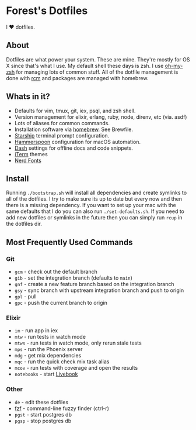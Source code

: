 # Forest's Dotfiles

I :heart: dotfiles.

## About

Dotfiles are what power your system. These are mine. They're mostly for OS X since that's what I use. My default shell
these days is zsh. I use [oh-my-zsh](https://ohmyz.sh/) for managing lots of common stuff. All of the dotfile
management is done with [rcm](https://github.com/thoughtbot/rcm) and packages are managed with homebrew.

## Whats in it?

- Defaults for vim, tmux, git, iex, psql, and zsh shell.
- Version management for elixir, erlang, ruby, node, direnv, etc (via. asdf)
- Lots of aliases for common commands.
- Installation software via [homebrew](https://brew.sh/). See Brewfile.
- [Starship](https://starship.rs/) terminal prompt configuration.
- [Hammerspoon](https://www.hammerspoon.org/) configuration for macOS automation.
- [Dash](https://kapeli.com/dash) settings for offline docs and code snippets.
- [iTerm](https://iterm2.com/) themes
- [Nerd Fonts](https://www.nerdfonts.com/)

## Install

Running `./bootstrap.sh` will install all dependencies and create symlinks to all of the dotfiles. I try to make sure
its up to date but every now and then there is a missing dependency. If you want to set up your mac with the same
defaults that I do you can also run `./set-defaults.sh`. If you need to add new dotfiles or symlinks in the future then
you can simply run `rcup` in the dotfiles dir.

## Most Frequently Used Commands

### Git

- `gcm` - check out the default branch
- `gib` - set the integration branch (defaults to `main`)
- `gnf` - create a new feature branch based on the integration branch
- `gsy` - sync branch with upstream integration branch and push to origin
- `gpl` - pull
- `gpc` - push the current branch to origin

### Elixir

- `im` - run app in iex
- `mtw` - run tests in watch mode
- `mtws` - run tests in watch mode, only rerun stale tests
- `mps` - run the Phoenix server
- `mdg` - get mix dependencies
- `mqc` - run the quick check mix task alias
- `mcov` - run tests with coverage and open the results
- `notebooks` - start [Livebook](https://livebook.dev/)

### Other

- `de` - edit these dotfiles
- [fzf](https://github.com/junegunn/fzf) - command-line fuzzy finder (ctrl-r)
- `pgst` - start postgres db
- `pgsp` - stop postgres db
